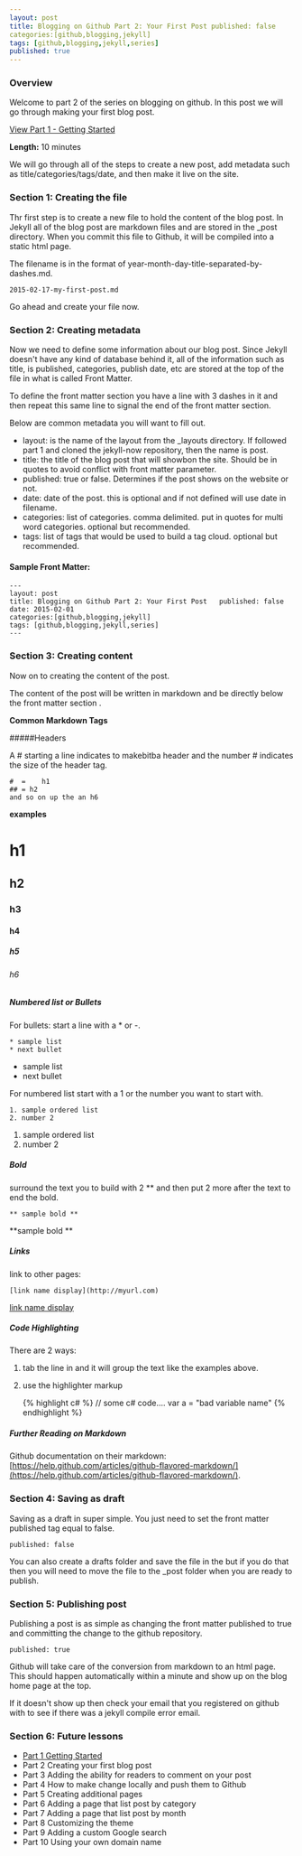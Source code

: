 ```yaml
---
layout: post
title: Blogging on Github Part 2: Your First Post published: false  
categories:[github,blogging,jekyll]
tags: [github,blogging,jekyll,series]
published: true
---
```

### Overview
Welcome to part 2 of the series on blogging on  github.  In this post we will go through making your first blog post.

[View Part 1 - Getting Started](http://digitaldrummerj.me/blogging-on-github-part-1/)

**Length:** 10 minutes 

We will go through all of the steps to create a new post, add metadata such as title/categories/tags/date, and then make it live on the site.  

### Section 1: Creating the file 

Thr first step is to create a new file to hold the content of the blog post.  In Jekyll all of the blog post are markdown files and are stored in the _post directory.    When you commit this file to Github, it will be compiled into a static html page.  

The filename is in the format of year-month-day-title-separated-by-dashes.md.  

	2015-02-17-my-first-post.md
	
Go ahead and create your file now. 

### Section 2: Creating metadata 

Now we need to define some information about our blog post.  Since Jekyll doesn't have any kind of database behind it, all of the information such as title, is published,  categories, publish date, etc are stored at the top of the file in what is called Front Matter.  

To define the front matter section you have a line with 3 dashes in it and then repeat this same line to signal the end of the front matter section. 

Below are common metadata you will want to fill out.  

- layout:  is the name of the layout  from the _layouts directory.  If followed part 1 and cloned the jekyll-now repository, then the name is post.
- title:  the title of the blog post that will showbon the site.  Should be in quotes to avoid conflict with front matter parameter. 
- published: true or false.  Determines  if the post shows  on the website or not.
- date: date of the post.  this is optional and if not defined will use date in filename.
- categories: list of categories.  comma delimited.  put in quotes for multi word categories.  optional but recommended.  
- tags: list of tags that would be used to build a tag cloud.  optional but recommended. 
 
#### Sample Front Matter:
	---
	layout: post
	title: Blogging on Github Part 2: Your First Post 	published: false  
	date: 2015-02-01
	categories:[github,blogging,jekyll]
	tags: [github,blogging,jekyll,series]
	---
	
### Section 3:  Creating content 

Now on to creating the content of the post.  

The content of the post will be written in markdown and be directly below the front matter section .

**Common Markdown Tags**

#####Headers  

A #  starting  a line indicates to makebitba header and the number # indicates  the size of the header tag.  

	#  = 	h1
	## = h2
	and so on up the an h6
	
**examples**

#  h1
## h2
### h3
#### h4
##### h5
###### h6



##### Numbered list  or Bullets 

For bullets: start a line with a * or -.

	* sample list
	* next bullet

* sample list 
* next bullet 

For numbered list start with a 1 or the number you want to start with.

	1. sample ordered list
	2. number 2

1. sample ordered list 
2. number 2


##### Bold

surround  the text you to build with 2 ** and then put 2 more after the text  to end the bold.

	** sample bold ** 

**sample bold **

##### Links

link to other pages:

	[link name display](http://myurl.com)
	
[link name display](http://myurl.com)


##### Code Highlighting 

There are 2 ways:

1. tab the line in and it will group the text like the examples above.

1. use the highlighter markup
	
	{% highlight c# %}
	// some c# code....
	var a = "bad variable name"
	{% endhighlight %}

#####  Further Reading on Markdown

Github documentation on their markdown:  [https://help.github.com/articles/github-flavored-markdown/](https://help.github.com/articles/github-flavored-markdown/).

### Section 4:  Saving as draft

Saving as a draft in super simple.  You just need to set the front matter published tag equal to false.

	published: false
	
You can also create a drafts folder and save the file in the but if you do that then you will need to move the file to the _post folder when you are ready to publish.

### Section  5: Publishing post 

Publishing a post is as simple as changing the front matter published to true and committing the change to the github repository.  

	published: true

Github will take care of the conversion from markdown to an html page.  This should happen automatically within a minute and show up on the blog home page at the top.  

If it doesn't show up then check your email that you registered on github with to see if there was a jekyll compile error email.  

### Section 6:  Future lessons

* [Part 1 Getting Started](http://digitaldrummerj.me/blogging-on-github-part-1/)
* Part 2 Creating your first blog post
* Part 3 Adding the ability for readers to comment on your post
* Part 4 How to make change locally and push them to Github
* Part 5 Creating additional pages
* Part 6 Adding a page that list post by category
* Part 7 Adding a page that list post by month
* Part 8 Customizing the theme
* Part 9 Adding a custom Google search
* Part 10 Using your own domain name
